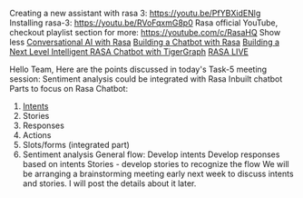 Creating a new assistant with rasa 3:
https://youtu.be/PfYBXidENlg
Installing rasa-3:
https://youtu.be/RVoFqxmG8p0
Rasa official YouTube, checkout playlist section for more:
https://youtube.com/c/RasaHQ
Show less
[Conversational AI with Rasa](https://www.youtube.com/watch?v=Ap62n_YAVZ8&list=PL75e0qA87dlEjGAc9j9v3a5h1mxI2Z9fi)
[Building a Chatbot with Rasa](https://towardsdatascience.com/building-a-chatbot-with-rasa-3f03ecc5b324)
[Building a Next Level Intelligent RASA Chatbot with TigerGraph](https://www.tigergraph.com/blog/building-a-next-level-intelligent-rasa-chatbot-with-tigergraph/)
[RASA LIVE](https://www.youtube.com/playlist?list=PL75e0qA87dlGgHLfiy42zdbVwPQPZ5h16)

Hello Team,
Here are the points discussed in today's Task-5 meeting session:
Sentiment analysis could be integrated with Rasa
Inbuilt chatbot
Parts to focus on Rasa Chatbot:
1. [Intents](https://www.youtube.com/watch?v=JOf6CNJUzEo)
2. Stories
3. Responses
4. Actions
5. Slots/forms (integrated part)
6. Sentiment analysis
General flow:
Develop intents
Develop responses based on intents
Stories - develop stories to recognize the flow
We will be arranging a brainstorming meeting early next week to discuss intents and stories. I will post the details about it later.



